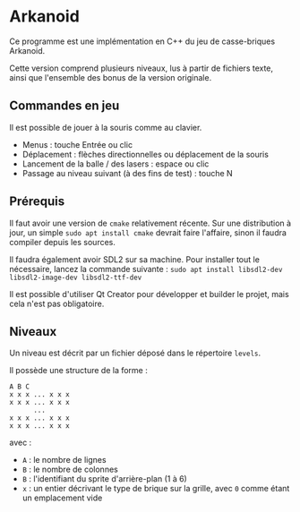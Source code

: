 Arkanoid
========

Ce programme est une implémentation en C++ du jeu de casse-briques Arkanoid.

Cette version comprend plusieurs niveaux, lus à partir de fichiers texte, ainsi que l'ensemble des bonus de la version originale.

## Commandes en jeu

Il est possible de jouer à la souris comme au clavier.
- Menus : touche Entrée ou clic
- Déplacement : flèches directionnelles ou déplacement de la souris
- Lancement de la balle / des lasers : espace ou clic
- Passage au niveau suivant (à des fins de test) : touche N

## Prérequis

Il faut avoir une version de `cmake` relativement récente.
Sur une distribution à jour, un simple `sudo apt install cmake` devrait faire
l'affaire, sinon il faudra compiler depuis les sources.

Il faudra également avoir SDL2 sur sa machine. Pour installer tout le
nécessaire, lancez la commande suivante :
`sudo apt install libsdl2-dev libsdl2-image-dev libsdl2-ttf-dev`

Il est possible d'utiliser Qt Creator pour développer et builder le projet,
mais cela n'est pas obligatoire.


## Niveaux

Un niveau est décrit par un fichier déposé dans le répertoire `levels`.

Il possède une structure de la forme :

```
A B C
x x x ... x x x
x x x ... x x x
      ...
x x x ... x x x
x x x ... x x x
```

avec :
  - `A` : le nombre de lignes
  - `B` : le nombre de colonnes
  - `B` : l'identifiant du sprite d'arrière-plan (1 à 6)
  - `x` : un entier décrivant le type de brique sur la grille,
    avec `0` comme étant un emplacement vide
